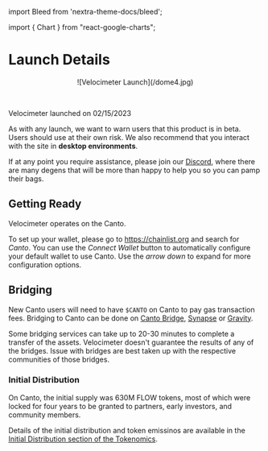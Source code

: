 import Bleed from 'nextra-theme-docs/bleed';

import { Chart } from "react-google-charts";

# Launch Details

<Bleed>
<div align="center">
  ![Velocimeter Launch](/dome4.jpg)
  </div>
</Bleed>

&nbsp;



Velocimeter launched on 02/15/2023


  As with any launch, we want to warn users that this product is in beta. Users should use at their own risk. We also recommend that you interact with the site in **desktop environments**.
  
  If at any point you require assistance, please join our [Discord](https://discord.gg/qpue2s6VfJ), where there are many degens that will be more than happy to help you so you can pamp their bags.


## Getting Ready

Velocimeter operates on the Canto.

To set up your wallet, please go to https://chainlist.org and search for _Canto_.
You can use the _Connect Wallet_ button to automatically configure
your default wallet to use Canto. Use the _arrow down_ to expand for more
configuration options.


## Bridging
New Canto users will need to have `$CANTO` on Canto to pay gas transaction fees. 
Bridging to Canto can be done on [Canto Bridge](https://canto.io/bridge), [Synapse](https://synapseprotocol.com/) or [Gravity](https://www.gravitybridge.net/).



  Some bridging services can take up to 20-30 minutes to complete a transfer of
  the assets. Velocimeter doesn't guarantee the results of any of the bridges. Issue with bridges 
  are best taken up with the respective communities of those bridges.


### Initial Distribution

On Canto, the initial supply was 630M FLOW tokens, most of which were locked for four years to be granted to partners, early investors, and community members.


Details of the initial distribution and token emissinos are available in the
[Initial Distribution section of the Tokenomics](/tokenomics#initial-distribution).
